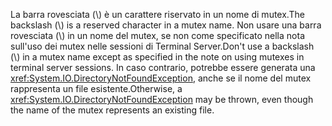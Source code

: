 <span data-ttu-id="7fbeb-101">La barra rovesciata (\\) è un carattere riservato in un nome di mutex.</span><span class="sxs-lookup"><span data-stu-id="7fbeb-101">The backslash (\\) is a reserved character in a mutex name.</span></span> <span data-ttu-id="7fbeb-102">Non usare una barra rovesciata (\\) in un nome del mutex, se non come specificato nella nota sull'uso dei mutex nelle sessioni di Terminal Server.</span><span class="sxs-lookup"><span data-stu-id="7fbeb-102">Don't use a backslash (\\) in a mutex name except as specified in the note on using mutexes in terminal server sessions.</span></span> <span data-ttu-id="7fbeb-103">In caso contrario, potrebbe essere generata una <xref:System.IO.DirectoryNotFoundException>, anche se il nome del mutex rappresenta un file esistente.</span><span class="sxs-lookup"><span data-stu-id="7fbeb-103">Otherwise, a <xref:System.IO.DirectoryNotFoundException> may be thrown, even though the name of the mutex represents an existing file.</span></span>
